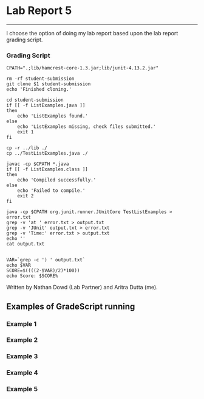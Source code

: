 # Lab Report 5 #
---------

I choose the option of doing my lab report based upon the lab report grading script.

### Grading Script ###

```
CPATH=".;lib/hamcrest-core-1.3.jar;lib/junit-4.13.2.jar"

rm -rf student-submission
git clone $1 student-submission
echo 'Finished cloning.'

cd student-submission
if [[ -f ListExamples.java ]]
then
    echo 'ListExamples found.'
else
    echo 'ListExamples missing, check files submitted.'
    exit 1
fi 

cp -r ../lib ./
cp ../TestListExamples.java ./

javac -cp $CPATH *.java
if [[ -f ListExamples.class ]]
then
    echo 'Compiled successfully.'
else
    echo 'Failed to compile.'
    exit 2
fi

java -cp $CPATH org.junit.runner.JUnitCore TestListExamples > error.txt
grep -v 'at ' error.txt > output.txt
grep -v 'JUnit' output.txt > error.txt
grep -v 'Time:' error.txt > output.txt
echo ''
cat output.txt


VAR=`grep -c ') ' output.txt`
echo $VAR
SCORE=$((((2-$VAR)/2)*100))
echo Score: $SCORE%
```
Written by Nathan Dowd (Lab Partner) and Aritra Dutta (me).



























## Examples of GradeScript running ##

### Example 1 ###




### Example 2 ###


### Example 3 ###

### Example 4 ###

### Example 5 ###







